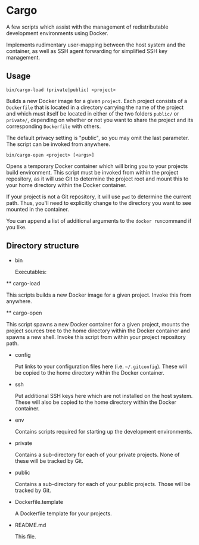 # Cargo

A few scripts which assist with the management of redistributable development
environments using Docker.

Implements rudimentary user-mapping between the host system and the container,
as well as SSH agent forwarding for simplified SSH key management.

## Usage

    bin/cargo-load (private|public) <project>

Builds a new Docker image for a given `project`. Each project consists of a
`Dockerfile` that is located in a directory carrying the name of the project
and which must itself be located in either of the two folders `public/` or
`private/`, depending on whether or not you want to share the project and its
corresponding `Dockerfile` with others.

The default privacy setting is "public", so you may omit the last parameter. The
script can be invoked from anywhere.

    bin/cargo-open <project> [<args>]

Opens a temporary Docker container which will bring you to your projects build
environment. This script must be invoked from within the project repository,
as it will use Git to determine the project root and mount this to your home
directory within the Docker container.

If your project is not a Git repository, it will use `pwd` to determine the
current path. Thus, you'll need to explicitly change to the directory you want
to see mounted in the container.

You can append a list of additional arguments to the `docker run`command if you
like.

## Directory structure

* bin

  Executables:

** cargo-load

   This scripts builds a new Docker image for a given project. Invoke this from
   anywhere.

** cargo-open

   This script spawns a new Docker container for a given project, mounts the
project sources tree to the home directory within the Docker container and
spawns a new shell. Invoke this script from within your project repository path.

* config

  Put links to your configuration files here (i.e. `~/.gitconfig`). These will
be copied to the home directory within the Docker container.

* ssh

  Put additional SSH keys here which are not installed on the host system. These
  will also be copied to the home directory within the Docker container.

* env

  Contains scripts required for starting up the development environments.

* private

  Contains a sub-directory for each of your private projects. None of these will
be tracked by Git.

* public

  Contains a sub-directory for each of your public projects. Those will be
tracked by Git.

* Dockerfile.template

  A Dockerfile template for your projects.

* README.md

  This file.
